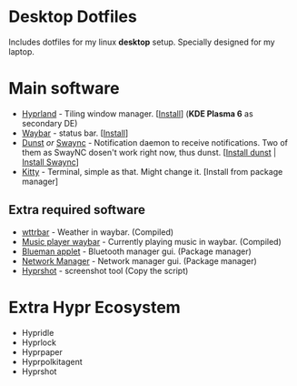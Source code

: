 # Desktop Dotfiles

Includes dotfiles for my linux **desktop** setup.
Specially designed for my laptop.

# Main software

- [Hyprland](https://hypr.land) - Tiling window manager. [[Install](https://wiki.hypr.land/Getting-Started/Installation/)] (**KDE Plasma 6** as secondary DE)
- [Waybar](https://github.com/Alexays/Waybar) - status bar. [[Install](https://github.com/Alexays/Waybar/wiki/Installation)]
- [Dunst](https://dunst-project.org) *or* [Swaync](https://github.com/ErikReider/SwayNotificationCenter) - Notification daemon to receive notifications. Two of them as SwayNC dosen't work right now, thus dunst. [[Install dunst](https://github.com/dunst-project/dunst?tab=readme-ov-file#installation) | [Install Swaync](https://github.com/ErikReider/SwayNotificationCenter?tab=readme-ov-file#install)]
- [Kitty](https://sw.kovidgoyal.net/kitty/) - Terminal, simple as that. Might change it. [Install from package manager]

## Extra required software

- [wttrbar](https://github.com/bjesus/wttrbar) - Weather in waybar. (Compiled)
- [Music player waybar](https://github.com/imagineeeinc/music-player-waybar) - Currently playing music in waybar. (Compiled)
- [Blueman applet](https://github.com/blueman-project/blueman) - Bluetooth manager gui. (Package manager)
- [Network Manager](https://gitlab.freedesktop.org/NetworkManager/NetworkManager) - Network manager gui. (Package manager)
- [Hyprshot](https://github.com/Gustash/hyprshot) - screenshot tool (Copy the script)

# Extra Hypr Ecosystem

- Hypridle
- Hyprlock
- Hyprpaper
- Hyprpolkitagent
- Hyprshot

